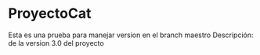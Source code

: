 # ProyectoCat
Esta es una prueba para manejar version en el branch maestro
Descripción: de la version 3.0 del proyecto
